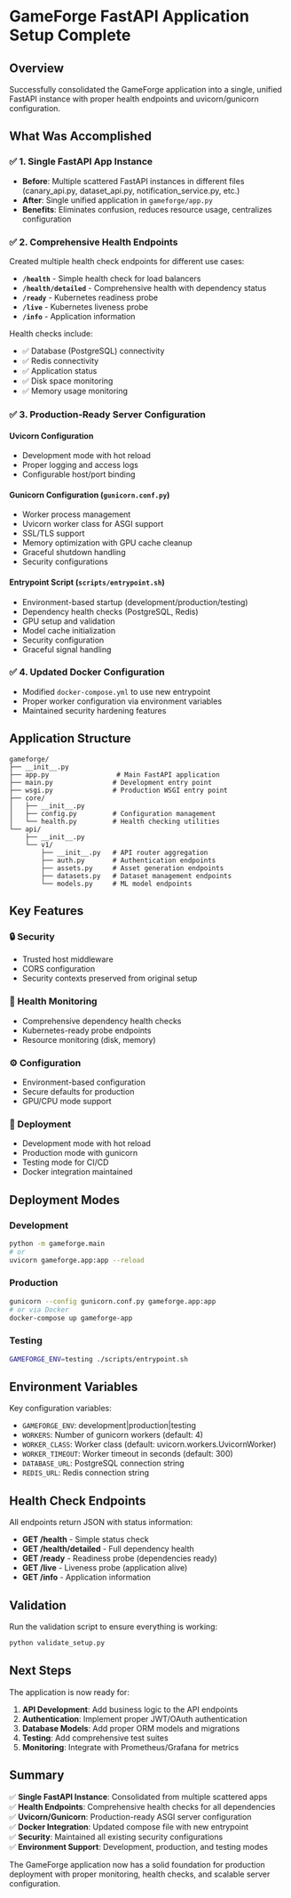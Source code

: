 # GameForge FastAPI Application Setup Complete

## Overview

Successfully consolidated the GameForge application into a single, unified FastAPI instance with proper health endpoints and uvicorn/gunicorn configuration.

## What Was Accomplished

### ✅ 1. Single FastAPI App Instance
- **Before**: Multiple scattered FastAPI instances in different files (canary_api.py, dataset_api.py, notification_service.py, etc.)
- **After**: Single unified application in `gameforge/app.py`
- **Benefits**: Eliminates confusion, reduces resource usage, centralizes configuration

### ✅ 2. Comprehensive Health Endpoints
Created multiple health check endpoints for different use cases:

- **`/health`** - Simple health check for load balancers
- **`/health/detailed`** - Comprehensive health with dependency status
- **`/ready`** - Kubernetes readiness probe
- **`/live`** - Kubernetes liveness probe
- **`/info`** - Application information

Health checks include:
- ✅ Database (PostgreSQL) connectivity
- ✅ Redis connectivity
- ✅ Application status
- ✅ Disk space monitoring
- ✅ Memory usage monitoring

### ✅ 3. Production-Ready Server Configuration

#### Uvicorn Configuration
- Development mode with hot reload
- Proper logging and access logs
- Configurable host/port binding

#### Gunicorn Configuration (`gunicorn.conf.py`)
- Worker process management
- Uvicorn worker class for ASGI support
- SSL/TLS support
- Memory optimization with GPU cache cleanup
- Graceful shutdown handling
- Security configurations

#### Entrypoint Script (`scripts/entrypoint.sh`)
- Environment-based startup (development/production/testing)
- Dependency health checks (PostgreSQL, Redis)
- GPU setup and validation
- Model cache initialization
- Security configuration
- Graceful signal handling

### ✅ 4. Updated Docker Configuration
- Modified `docker-compose.yml` to use new entrypoint
- Proper worker configuration via environment variables
- Maintained security hardening features

## Application Structure

```
gameforge/
├── __init__.py
├── app.py                 # Main FastAPI application
├── main.py               # Development entry point
├── wsgi.py               # Production WSGI entry point
├── core/
│   ├── __init__.py
│   ├── config.py         # Configuration management
│   └── health.py         # Health checking utilities
└── api/
    ├── __init__.py
    └── v1/
        ├── __init__.py   # API router aggregation
        ├── auth.py       # Authentication endpoints
        ├── assets.py     # Asset generation endpoints
        ├── datasets.py   # Dataset management endpoints
        └── models.py     # ML model endpoints
```

## Key Features

### 🔒 Security
- Trusted host middleware
- CORS configuration
- Security contexts preserved from original setup

### 🏥 Health Monitoring
- Comprehensive dependency health checks
- Kubernetes-ready probe endpoints
- Resource monitoring (disk, memory)

### ⚙️ Configuration
- Environment-based configuration
- Secure defaults for production
- GPU/CPU mode support

### 🚀 Deployment
- Development mode with hot reload
- Production mode with gunicorn
- Testing mode for CI/CD
- Docker integration maintained

## Deployment Modes

### Development
```bash
python -m gameforge.main
# or
uvicorn gameforge.app:app --reload
```

### Production
```bash
gunicorn --config gunicorn.conf.py gameforge.app:app
# or via Docker
docker-compose up gameforge-app
```

### Testing
```bash
GAMEFORGE_ENV=testing ./scripts/entrypoint.sh
```

## Environment Variables

Key configuration variables:
- `GAMEFORGE_ENV`: development|production|testing
- `WORKERS`: Number of gunicorn workers (default: 4)
- `WORKER_CLASS`: Worker class (default: uvicorn.workers.UvicornWorker)
- `WORKER_TIMEOUT`: Worker timeout in seconds (default: 300)
- `DATABASE_URL`: PostgreSQL connection string
- `REDIS_URL`: Redis connection string

## Health Check Endpoints

All endpoints return JSON with status information:

- **GET /health** - Simple status check
- **GET /health/detailed** - Full dependency health
- **GET /ready** - Readiness probe (dependencies ready)
- **GET /live** - Liveness probe (application alive)
- **GET /info** - Application information

## Validation

Run the validation script to ensure everything is working:
```bash
python validate_setup.py
```

## Next Steps

The application is now ready for:
1. **API Development**: Add business logic to the API endpoints
2. **Authentication**: Implement proper JWT/OAuth authentication
3. **Database Models**: Add proper ORM models and migrations
4. **Testing**: Add comprehensive test suites
5. **Monitoring**: Integrate with Prometheus/Grafana for metrics

## Summary

✅ **Single FastAPI Instance**: Consolidated from multiple scattered apps  
✅ **Health Endpoints**: Comprehensive health checks for all dependencies  
✅ **Uvicorn/Gunicorn**: Production-ready ASGI server configuration  
✅ **Docker Integration**: Updated compose file with new entrypoint  
✅ **Security**: Maintained all existing security configurations  
✅ **Environment Support**: Development, production, and testing modes  

The GameForge application now has a solid foundation for production deployment with proper monitoring, health checks, and scalable server configuration.